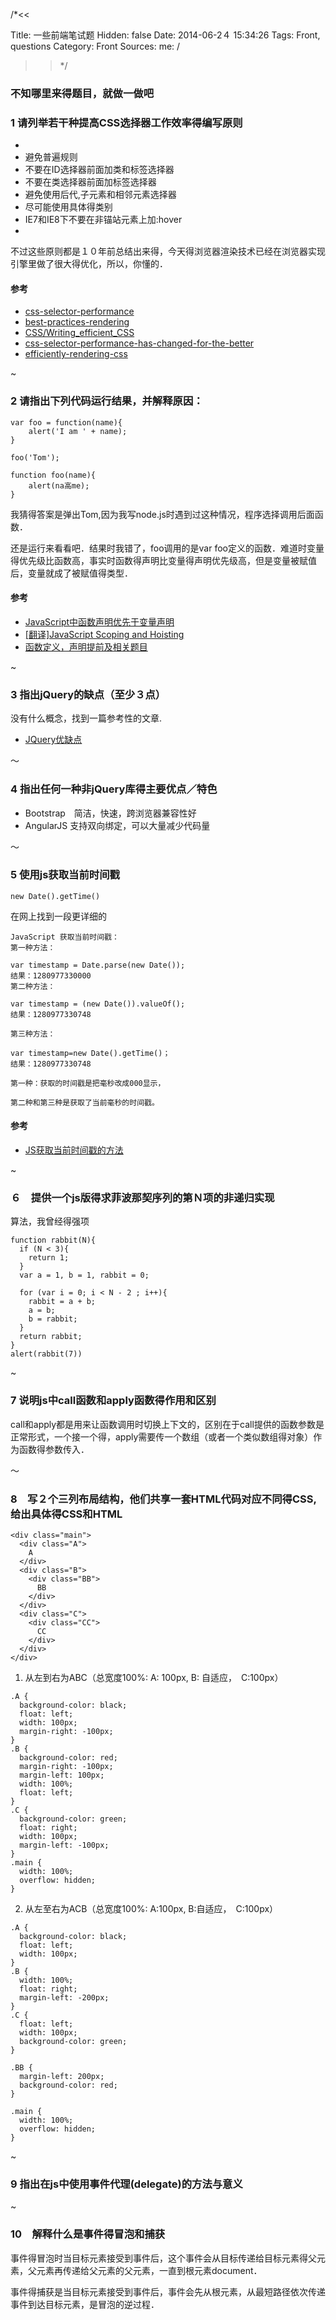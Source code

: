 /*<<

 Title: 一些前端笔试题
 Hidden: false
 Date: 2014-06-2４ 15:34:26
 Tags: Front, questions
 Category: Front
 Sources:
   me: /
>>*/

### 不知哪里来得题目，就做一做吧


### 1 请列举若干种提高CSS选择器工作效率得编写原则

* 
* 避免普遍规则
* 不要在ID选择器前面加类和标签选择器
* 不要在类选择器前面加标签选择器
* 避免使用后代,子元素和相邻元素选择器
* 尽可能使用具体得类别
* IE7和IE8下不要在非锚站元素上加:hover
*

不过这些原则都是１０年前总结出来得，今天得浏览器渲染技术已经在浏览器实现引擎里做了很大得优化，所以，你懂的．

#### 参考
* [css-selector-performance](http://www.w3cplus.com/css/css-selector-performance)
* [best-practices-rendering](https://developers.google.com/speed/docs/best-practices/rendering?csw=1)
* [CSS/Writing_efficient_CSS](https://developer.mozilla.org/en-US/docs/Web/Guide/CSS/Writing_e,fficient_CSS)
* [css-selector-performance-has-changed-for-the-better](http://calendar.perfplanet.com/2011/css-selector-performance-has-changed-for-the-better/)
* [efficiently-rendering-css](http://css-tricks.com/efficiently-rendering-css/)
    
~


### 2 请指出下列代码运行结果，并解释原因：
```
var foo = function(name){
    alert('I am ' + name);
}

foo('Tom');

function foo(name){
    alert(na高me);
}

```
我猜得答案是弹出Tom,因为我写node.js时遇到过这种情况，程序选择调用后面函数．

还是运行来看看吧．结果时我错了，foo调用的是var foo定义的函数．难道时变量得优先级比函数高，事实时函数得声明比变量得声明优先级高，但是变量被赋值后，变量就成了被赋值得类型．

#### 参考
* [JavaScript中函数声明优先于变量声明](http://www.cnblogs.com/snandy/archive/2012/03/01/2373237.html)
* [[翻译]JavaScript Scoping and Hoisting](http://www.cnblogs.com/betarabbit/archive/2012/01/28/2330446.html)
* [函数定义，声明提前及相关题目](http://www.cnblogs.com/blackwood/p/3178050.html)

~

### 3 指出jQuery的缺点（至少３点）
没有什么概念，找到一篇参考性的文章.

* [JQuery优缺点](http://www.cnblogs.com/jiayi/archive/2010/06/08/1754026.html)

～

### 4 指出任何一种非jQuery库得主要优点／特色
* Bootstrap　简洁，快速，跨浏览器兼容性好
* AngularJS 支持双向绑定，可以大量减少代码量

～

### 5 使用js获取当前时间戳
```
new Date().getTime()
```

在网上找到一段更详细的
```
JavaScript 获取当前时间戳：
第一种方法：

var timestamp = Date.parse(new Date());
结果：1280977330000
第二种方法：

var timestamp = (new Date()).valueOf();
结果：1280977330748

第三种方法：

var timestamp=new Date().getTime()；
结果：1280977330748

第一种：获取的时间戳是把毫秒改成000显示，

第二种和第三种是获取了当前毫秒的时间戳。
```
#### 参考
* [JS获取当前时间戳的方法](http://blog.sina.com.cn/s/blog_8772845101019kg5.html)

~

### ６　提供一个js版得求菲波那契序列的第Ｎ项的非递归实现
算法，我曾经得强项

```
function rabbit(N){
  if (N < 3){
    return 1;
  }
  var a = 1, b = 1, rabbit = 0;
  
  for (var i = 0; i < N - 2 ; i++){
    rabbit = a + b;
    a = b;
    b = rabbit;
  }
  return rabbit;
}
alert(rabbit(7))
```

~

### 7 说明js中call函数和apply函数得作用和区别
call和apply都是用来让函数调用时切换上下文的，区别在于call提供的函数参数是正常形式，一个接一个得，apply需要传一个数组（或者一个类似数组得对象）作为函数得参数传入．

～

### 8　写２个三列布局结构，他们共享一套HTML代码对应不同得CSS,给出具体得CSS和HTML
```
<div class="main">
  <div class="A">
    A
  </div>
  <div class="B">
    <div class="BB">
      BB
    </div>
  </div>
  <div class="C">
    <div class="CC">
      CC
    </div>
  </div>
</div>
```
1) 从左到右为ABC（总宽度100%: A: 100px, B: 自适应，　C:100px）

```
.A {
  background-color: black;
  float: left;
  width: 100px;
  margin-right: -100px;
}
.B {
  background-color: red;
  margin-right: -100px;
  margin-left: 100px;
  width: 100%;
  float: left;
}
.C {
  background-color: green;
  float: right;
  width: 100px;
  margin-left: -100px;
}
.main {
  width: 100%;
  overflow: hidden;
}

```

2) 从左至右为ACB（总宽度100%: A:100px, B:自适应，　C:100px）

```
.A {
  background-color: black;
  float: left;
  width: 100px;
}
.B {
  width: 100%;
  float: right;
  margin-left: -200px;
}
.C {
  float: left;
  width: 100px;
  background-color: green;
}

.BB {
  margin-left: 200px;
  background-color: red;
}

.main {
  width: 100%;
  overflow: hidden;
}
```

~

### 9 指出在js中使用事件代理(delegate)的方法与意义


~


### 10　解释什么是事件得冒泡和捕获
事件得冒泡时当目标元素接受到事件后，这个事件会从目标传递给目标元素得父元素，父元素再传递给父元素的父元素，一直到根元素document．

事件得捕获是当目标元素接受到事件后，事件会先从根元素，从最短路径依次传递事件到达目标元素，是冒泡的逆过程．